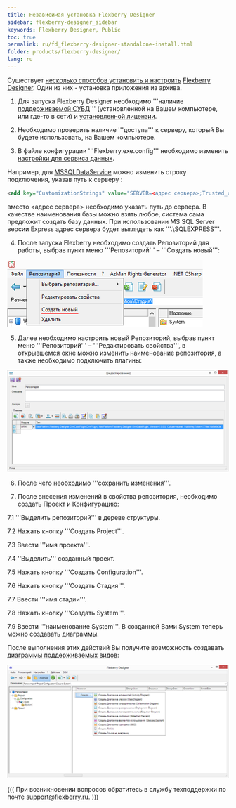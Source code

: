 ```yaml
---
title: Независимая установка Flexberry Designer
sidebar: flexberry-designer_sidebar
keywords: Flexberry Designer, Public
toc: true
permalink: ru/fd_flexberry-designer-standalone-install.html
folder: products/flexberry-designer/
lang: ru
---
```


Существует [несколько способов установить и настроить](flexberry-designer-install.html) [Flexberry Designer](fd_flexberry-designer.html). Один из них - установка приложения из архива.

1. Для запуска Flexberry Designer необходимо '''наличие [поддерживаемой СУБД](data-service.html)''' (установленной на Вашем компьютере, или где-то в сети) и [установленной лицензии](installation-licensing-files.html).

2. Необходимо проверить наличие '''доступа''' к серверу, который Вы будете использовать, на Вашем компьютере.

3. В файле конфигурации '''Flexberry.exe.config''' необходимо изменить [настройки для сервиса данных](data-service-provider-data-service.html).

Например, для [MSSQLDataService](m-s-s-q-l-data-service.html) можно изменить строку подключения, указав путь к серверу :
```xml 
<add key="CustomizationStrings" value="SERVER=<адрес сервера>;Trusted_connection=yes;DATABASE=CASE;"/>
```

вместо <адрес сервера> необходимо указать путь до сервера. В качестве наименования базы можно взять любое, система сама предложит создать базу данных. При использовании MS SQL Server версии Express адрес сервера будет выглядеть как '''.\SQLEXPRESS'''.

4. После запуска Flexberry необходимо создать Репозиторий для работы, выбрав пункт меню '''Репозиторий''' – '''Создать новый''':

![](/images/pages/img/page/FlexberryDesignerStandaloneInstall/создание.png)

5. Далее необходимо настроить новый Репозиторий, выбрав пункт меню '''Репозиторий''' – '''Редактировать свойства''', в открывшемся окне можно изменить наименование репозитория, а также необходимо подключить плагины:

![](/images/pages/img/page/FlexberryDesignerStandaloneInstall/RepProperties.png)

6. После чего необходимо '''сохранить изменения'''.

7. После внесения изменений в свойства репозитория, необходимо создать Проект и Конфигурацию: 

  7.1 '''Выделить репозиторий''' в дереве структуры. 

  7.2 Нажать кнопку '''Создать Project'''. 

  7.3 Ввести '''имя проекта'''. 

  7.4 ''Выделить''' созданный проект. 

  7.5 Нажать кнопку '''Создать Configuration'''. 

  7.6 Нажать кнопку '''Создать Стадия'''. 

  7.7 Ввести '''имя стадии'''. 

  7.8 Нажать кнопку '''Создать System'''. 

  7.9 Ввести '''наименование System'''. В созданной Вами System теперь можно создавать диаграммы. 


После выполнения этих действий Вы получите возможность создавать [диаграммы поддерживаемых видов](editing-diagram.html): 

![](/images/pages/img/page/FlexberryDesignerStandaloneInstall/CreateDiagram.png)

(((
<msg type=caution>При возникновении вопросов обратитесь в службу техподдержки по почте support@flexberry.ru.</msg>
)))
